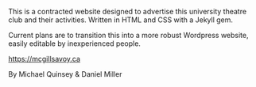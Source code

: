 This is a contracted website designed to advertise this university theatre club and their activities. Written in HTML and CSS with a Jekyll gem.

Current plans are to transition this into a more robust Wordpress website, easily editable by inexperienced people.

https://mcgillsavoy.ca

By Michael Quinsey & Daniel Miller
